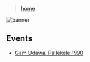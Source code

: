 > [home](../)

![banner](/ifs/photos/banner.png)

## Events

* [Gam Udawa, Pallekele 1990](gamudawa)
